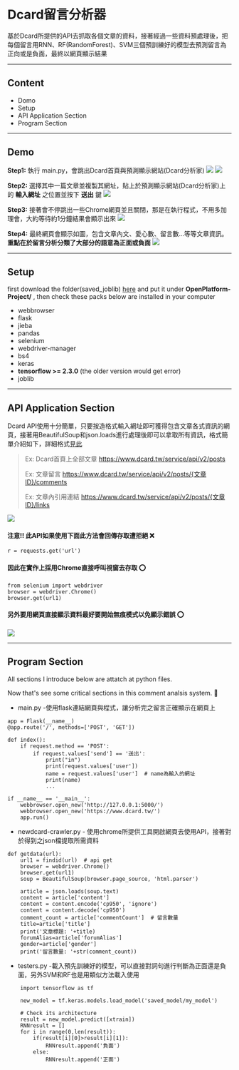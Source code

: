 # Dcard留言分析器
基於Dcard所提供的API去抓取各個文章的資料，接著經過一些資料預處理後，把每個留言用RNN、RF(RandomForest)、SVM三個預訓練好的模型去預測留言為正向或是負面，最終以網頁顯示結果


---

## Content
* Domo
* Setup
* API Application Section
* Program Section


---

## Demo
**Step1:** 執行 main.py，會跳出Dcard首頁與預測顯示網站(Dcard分析家)
![](https://i.imgur.com/ThVfckl.jpg)
![](https://i.imgur.com/G0KrtxX.jpg)


**Step2:** 選擇其中一篇文章並複製其網址，貼上於預測顯示網站(Dcard分析家)上的 **輸入網址** 之位置並按下 **送出** 鍵
![](https://i.imgur.com/iWjZnvx.jpg)


**Step3:** 接著會不停跳出一些Chrome網頁並且關閉，那是在執行程式，不用多加理會，大約等待約1分鐘結果會顯示出來
![](https://i.imgur.com/UZ1lT2G.jpg)


**Step4:** 最終網頁會顯示如圖，包含文章內文、愛心數、留言數...等等文章資訊。**重點在於留言分析分類了大部分的語意為正面或負面**
![](https://i.imgur.com/kkIPHKR.jpg)


---

## Setup
first download the folder(saved_joblib) [here](https://drive.google.com/drive/folders/1VbkIrhL8OoeBUW_r224kuxjeHwHUrM-r?usp=sharing) and put it under **OpenPlatform-Project/** , then check these  packs below are installed in your computer
* webbrowser
* flask
* jieba
* pandas
* selenium
* webdriver-manager
* bs4
* keras
* **tensorflow >= 2.3.0** (the older version would get error)
* joblib


---

## API Application Section
Dcard API使用十分簡單，只要按造格式輸入網址即可獲得包含文章各式資訊的網頁，接著用BeautifulSoup和json.loads進行處理後即可以拿取所有資訊，格式簡單介紹如下，詳細格式[見此](https://blog.jiatool.com/posts/dcard_api_v2/)

> Ex: Dcard首頁上全部文章
> https://www.dcard.tw/service/api/v2/posts
> 
> Ex: 文章留言
> https://www.dcard.tw/service/api/v2/posts/{文章ID}/comments
> 
> Ex: 文章內引用連結
> https://www.dcard.tw/service/api/v2/posts/{文章ID}/links

![](https://i.imgur.com/kWilcXD.jpg)

#### 注意!! 此API如果使用下面此方法會回傳存取遭拒絕 ❌
`r = requests.get('url')` 
#### 因此在實作上採用Chrome直接呼叫視窗去存取 ⭕
```
from selenium import webdriver
browser = webdriver.Chrome()
browser.get(url1)
```
#### 另外要用網頁直接顯示資料最好要開始無痕模式以免顯示錯誤 ⭕
![](https://i.imgur.com/DKEUjS9.jpg)


---
## Program Section

All sections I introduce below are attatch at python files.

Now that's see some critical sections in this comment analsis system. 🤪


* main.py -使用flask連結網頁與程式，讓分析完之留言正確顯示在網頁上
```
app = Flask(__name__)
@app.route('/', methods=['POST', 'GET'])

def index():
    if request.method == 'POST':
        if request.values['send'] == '送出':
            print("in")
            print(request.values['user'])
            name = request.values['user']  # name為輸入的網址
            print(name)
            ...

if __name__ == '__main__':
    webbrowser.open_new('http://127.0.0.1:5000/')
    webbrowser.open_new('https://www.dcard.tw/')
    app.run()
```


* newdcard-crawler.py - 使用chrome所提供工具開啟網頁去使用API，接著對於得到之json檔提取所需資料
```
def getdata(url):
    url1 = findid(url)  # api get
    browser = webdriver.Chrome()
    browser.get(url1)
    soup = BeautifulSoup(browser.page_source, 'html.parser')

    article = json.loads(soup.text)
    content = article['content']
    content = content.encode('cp950', 'ignore')
    content = content.decode('cp950')
    comment_count = article['commentCount']  # 留言數量
    title=article['title']
    print('文章標題: '+title)
    forumAlias=article['forumAlias']
    gender=article['gender']
    print('留言數量: '+str(comment_count))
```


* testers.py -載入預先訓練好的模型，可以直接對詞句進行判斷為正面還是負面，另外SVM和RF也是用類似方法載入使用 
```
    import tensorflow as tf

    new_model = tf.keras.models.load_model('saved_model/my_model')

    # Check its architecture
    result = new_model.predict([xtrain])
    RNNresult = []
    for i in range(0,len(result)):
        if(result[i][0]>result[i][1]):
            RNNresult.append('負面')
        else:
            RNNresult.append('正面')
```
            













